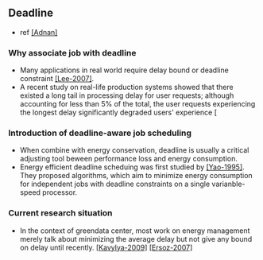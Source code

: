 ## Deadline

- ref [[Adnan]](../../papers/AdnanS12_dynamic-deferral-geoDC.md)


### Why associate job with deadline
- Many applications in real world require delay bound or deadline constraint [[Lee-2007]](http://dl.acm.org/citation.cfm?id=1272381). 
- A recent study on real-life production systems showed that there existed a long tail in processing delay for user requests; although accounting for less than 5% of the total, the user requests experiencing the longest delay significantly degraded users' experience [

### Introduction of deadline-aware job scheduling
- When combine with energy conservation, deadline is usually a critical adjusting tool beween performance loss and energy consumption. 
- Energy efficient deadline scheduing was first studied by [[Yao-1995]](http://ieeexplore.ieee.org/xpls/abs_all.jsp?arnumber=492493&tag=1). They proposed algorithms, which aim to minimize energy consumption for independent jobs with deadline constraints on a single varianble-speed processor.


### Current research situation 
- In the context of greendata center, most work on energy management merely talk about minimizing the average delay but not give any bound on delay until recently. [[Kavylya-2009]](http://dl.acm.org/citation.cfm?id=1845224) [[Ersoz-2007]](http://ieeexplore.ieee.org/xpls/abs_all.jsp?arnumber=4268212)
